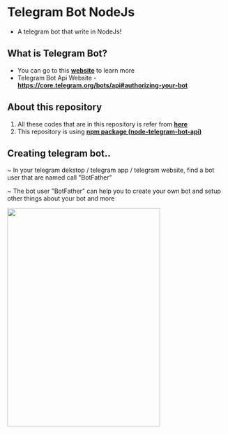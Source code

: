 # Telegram Bot NodeJs
* A telegram bot that write in NodeJs!

## What is Telegram Bot?
- You can go to this **[website](https://core.telegram.org/bots#)** to learn more
- Telegram Bot Api Website - **https://core.telegram.org/bots/api#authorizing-your-bot**

## About this repository
1) All these codes that are in this repository is refer from **[here](https://github.com/hosein2398/node-telegram-bot-api-tutorial)**
2) This repository is using **[npm package (node-telegram-bot-api)](https://www.npmjs.com/package/node-telegram-bot-api)**

## Creating telegram bot..
~ In your telegram dekstop / telegram app / telegram website, find a bot user that are named call "BotFather"

~ The bot user "BotFather" can help you to create your own bot and setup other things about your bot and more

<img src="https://cdn.discordapp.com/attachments/950229248843604020/970179483330035773/unknown.png" height="500" width="350">
